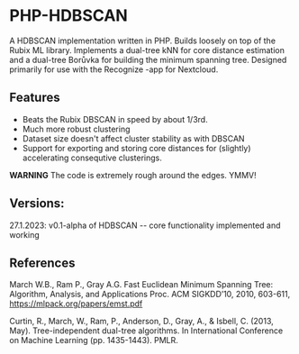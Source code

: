 # PHP-HDBSCAN

A HDBSCAN implementation written in PHP. Builds loosely on top of the Rubix ML library. Implements a dual-tree kNN for core distance estimation and a dual-tree Borůvka for building the minimum spanning tree. Designed primarily for use with the Recognize -app for Nextcloud. 

## Features
- Beats the Rubix DBSCAN in speed by about 1/3rd.
- Much more robust clustering
- Dataset size doesn't affect cluster stability as with DBSCAN
- Support for exporting and storing core distances for (slightly) accelerating consequtive clusterings.

**WARNING** The code is extremely rough around the edges. YMMV!

## Versions:
27.1.2023: v0.1-alpha of HDBSCAN -- core functionality implemented and working

## References

March W.B., Ram P., Gray A.G.
Fast Euclidean Minimum Spanning Tree: Algorithm, Analysis, and Applications
Proc. ACM SIGKDD’10, 2010, 603-611, https://mlpack.org/papers/emst.pdf

Curtin, R., March, W., Ram, P., Anderson, D., Gray, A., & Isbell, C. (2013, May). 
Tree-independent dual-tree algorithms. 
In International Conference on Machine Learning (pp. 1435-1443). PMLR.


